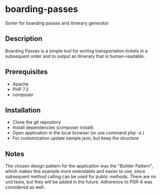 # boarding-passes
Sorter for boarding passes and itinerary generator

## Description
Boarding Passes is a simple tool for sorting transportation tickets in a subsequent order and to output an itinerary that is human-readable.

## Prerequisites
- Apache
- PHP 7.2
- composer

## Installation
- Clone the git repository
- Install dependencies (composer install)
- Open application in the local browser (or use command php -a <file>)
- For customization update sample.json, but keep the structure

## Notes
The chosen design pattern for the application was the "Builder Pattern", which makes this example more extendable and easier to use, since subsequent method calling can be used for public methods. There are no unit tests, but they will be added in the future. Adherence to PSR-4 was considered as well.
